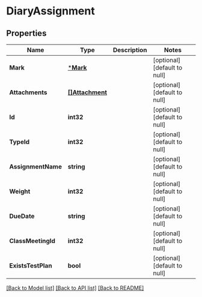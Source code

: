 # DiaryAssignment

## Properties
Name | Type | Description | Notes
------------ | ------------- | ------------- | -------------
**Mark** | [***Mark**](Mark.md) |  | [optional] [default to null]
**Attachments** | [**[]Attachment**](Attachment.md) |  | [optional] [default to null]
**Id** | **int32** |  | [optional] [default to null]
**TypeId** | **int32** |  | [optional] [default to null]
**AssignmentName** | **string** |  | [optional] [default to null]
**Weight** | **int32** |  | [optional] [default to null]
**DueDate** | **string** |  | [optional] [default to null]
**ClassMeetingId** | **int32** |  | [optional] [default to null]
**ExistsTestPlan** | **bool** |  | [optional] [default to null]

[[Back to Model list]](../README.md#documentation-for-models) [[Back to API list]](../README.md#documentation-for-api-endpoints) [[Back to README]](../README.md)

